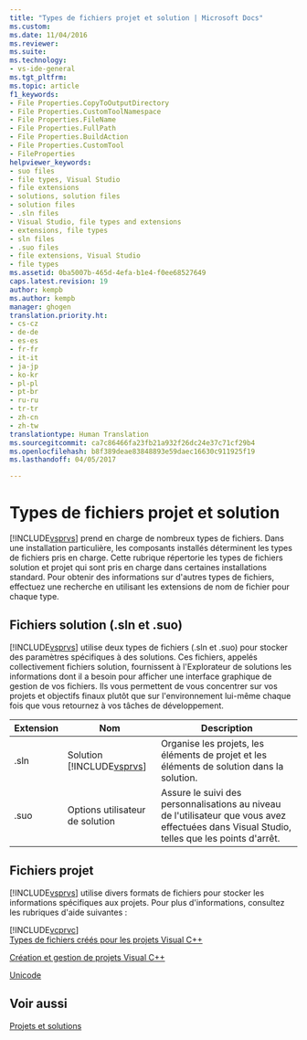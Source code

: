 ```yaml
---
title: "Types de fichiers projet et solution | Microsoft Docs"
ms.custom: 
ms.date: 11/04/2016
ms.reviewer: 
ms.suite: 
ms.technology:
- vs-ide-general
ms.tgt_pltfrm: 
ms.topic: article
f1_keywords:
- File Properties.CopyToOutputDirectory
- File Properties.CustomToolNamespace
- File Properties.FileName
- File Properties.FullPath
- File Properties.BuildAction
- File Properties.CustomTool
- FileProperties
helpviewer_keywords:
- suo files
- file types, Visual Studio
- file extensions
- solutions, solution files
- solution files
- .sln files
- Visual Studio, file types and extensions
- extensions, file types
- sln files
- .suo files
- file extensions, Visual Studio
- file types
ms.assetid: 0ba5007b-465d-4efa-b1e4-f0ee68527649
caps.latest.revision: 19
author: kempb
ms.author: kempb
manager: ghogen
translation.priority.ht:
- cs-cz
- de-de
- es-es
- fr-fr
- it-it
- ja-jp
- ko-kr
- pl-pl
- pt-br
- ru-ru
- tr-tr
- zh-cn
- zh-tw
translationtype: Human Translation
ms.sourcegitcommit: ca7c86466fa23fb21a932f26dc24e37c71cf29b4
ms.openlocfilehash: b8f389deae83848893e59daec16630c911925f19
ms.lasthandoff: 04/05/2017

---
```

# <a name="project-and-solution-file-types"></a>Types de fichiers projet et solution
[!INCLUDE[vsprvs](../../code-quality/includes/vsprvs_md.md)] prend en charge de nombreux types de fichiers. Dans une installation particulière, les composants installés déterminent les types de fichiers pris en charge. Cette rubrique répertorie les types de fichiers solution et projet qui sont pris en charge dans certaines installations standard. Pour obtenir des informations sur d'autres types de fichiers, effectuez une recherche en utilisant les extensions de nom de fichier pour chaque type.  
  
## <a name="solution-files-sln-and-suo"></a>Fichiers solution (.sln et .suo)  
 [!INCLUDE[vsprvs](../../code-quality/includes/vsprvs_md.md)] utilise deux types de fichiers (.sln et .suo) pour stocker des paramètres spécifiques à des solutions. Ces fichiers, appelés collectivement fichiers solution, fournissent à l'Explorateur de solutions les informations dont il a besoin pour afficher une interface graphique de gestion de vos fichiers. Ils vous permettent de vous concentrer sur vos projets et objectifs finaux plutôt que sur l'environnement lui-même chaque fois que vous retournez à vos tâches de développement.  
  
|Extension|Nom|Description|  
|---------------|----------|-----------------|  
|.sln|Solution [!INCLUDE[vsprvs](../../code-quality/includes/vsprvs_md.md)]|Organise les projets, les éléments de projet et les éléments de solution dans la solution.|  
|.suo|Options utilisateur de solution|Assure le suivi des personnalisations au niveau de l'utilisateur que vous avez effectuées dans Visual Studio, telles que les points d'arrêt.|  
  
## <a name="project-files"></a>Fichiers projet  
 [!INCLUDE[vsprvs](../../code-quality/includes/vsprvs_md.md)] utilise divers formats de fichiers pour stocker les informations spécifiques aux projets. Pour plus d'informations, consultez les rubriques d'aide suivantes :  
  
 [!INCLUDE[vcprvc](../../code-quality/includes/vcprvc_md.md)]  
 [Types de fichiers créés pour les projets Visual C++](/cpp/ide/file-types-created-for-visual-cpp-projects)  
  
 [Création et gestion de projets Visual C++](/cpp/ide/creating-and-managing-visual-cpp-projects)  
  
 [Unicode](/cpp/mfc/unicode-in-mfc)  
  
## <a name="see-also"></a>Voir aussi  
 [Projets et solutions](../../ide/solutions-and-projects-in-visual-studio.md)
